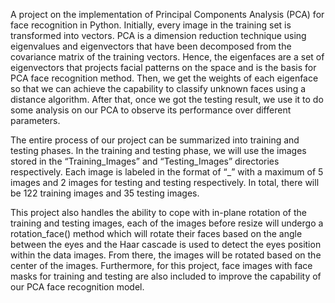 A project on the implementation of Principal Components Analysis (PCA) for face recognition in Python. Initially, every image in the training set is transformed into vectors. PCA is a dimension reduction technique using eigenvalues and eigenvectors that have been decomposed from the covariance matrix of the training vectors. Hence, the eigenfaces are a set of eigenvectors that projects facial patterns on the space and is the basis for PCA face recognition method. Then, we get the weights of each eigenface so that we can achieve the capability to classify unknown faces using a distance algorithm. After that, once we got the testing result, we use it to do some analysis on our PCA to observe its performance over different parameters.

The entire process of our project can be summarized into training and testing phases. In the training and testing phase, we will use the images stored in the “Training_Images” and “Testing_Images” directories respectively. Each image is labeled in the format of “<identity>_<expression>” with a maximum of 5 images and 2 images for testing and testing respectively. In total, there will be 122 training images and 35 testing images.

This project also handles the ability to cope with in-plane rotation of the training and testing images, each of the images before resize will undergo a rotation_face() method which will rotate their faces based on the angle between the eyes and the Haar cascade is used to detect the eyes position within the data images. From there, the images will be rotated based on the center of the images. Furthermore, for this project, face images with face masks for training and testing are also included to improve the capability of our PCA face recognition model.
